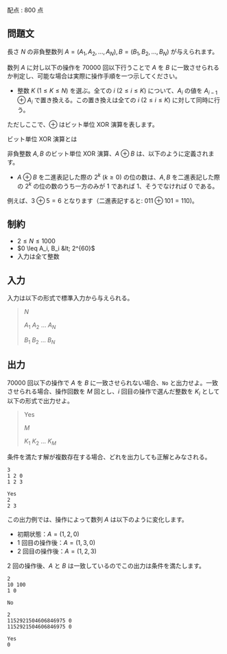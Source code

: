 配点 : $800$ 点

## 問題文

長さ $N$ の非負整数列 $A=(A_1,A_2,\ldots,A_{N}),B=(B_1,B_2,\ldots,B_{N})$ が与えられます。

数列 $A$ に対し以下の操作を $70000$ 回以下行うことで $A$ を $B$ に一致させられるか判定し、可能な場合は実際に操作手順を一つ示してください。

- 整数 $K\ (1\le K \le N)$ を選ぶ。全ての $i\ (2\leq i \leq K)$ について、$A_i$ の値を $A_{i-1} \oplus A_i$ で置き換える。この置き換えは全ての $i\ (2\leq i \leq K)$ に対して同時に行う。

ただしここで、$\oplus$ はビット単位 $\mathrm{XOR}$ 演算を表します。

ビット単位 $\mathrm{XOR}$ 演算とは

非負整数 $A,B$ のビット単位 $\mathrm{XOR}$ 演算、$A\oplus B$ は、以下のように定義されます。

- $A\oplus B$ を二進表記した際の $2^k\ (k\geq 0)$ の位の数は、$A,B$ を二進表記した際の $2^k$ の位の数のうち一方のみが $1$ であれば $1$、そうでなければ $0$ である。

例えば、$3\oplus 5 = 6$ となります（二進表記すると: $011\oplus 101 = 110$)。

## 制約

- $2 \leq N \leq 1000$
- $0 \leq A_i, B_i &lt; 2^{60}$
- 入力は全て整数

## 入力

入力は以下の形式で標準入力から与えられる。

> $N$
> 
> $A_1$ $A_2$ $\ldots$ $A_N$
> 
> $B_1$ $B_2$ $\ldots$ $B_N$

## 出力

$70000$ 回以下の操作で $A$ を $B$ に一致させられない場合、`No` と出力せよ。一致させられる場合、操作回数を $M$ 回とし、$i$ 回目の操作で選んだ整数を $K_i$ として以下の形式で出力せよ。

> Yes
> 
> $M$
> 
> $K_1$ $K_2$ $\ldots$ $K_M$

条件を満たす解が複数存在する場合、どれを出力しても正解とみなされる。

```input1
3
1 2 0
1 2 3
```

```output1
Yes
2
2 3
```

この出力例では、操作によって数列 $A$ は以下のように変化します。

- 初期状態：$A=(1, 2, 0)$
- $1$ 回目の操作後：$A=(1, 3, 0)$
- $2$ 回目の操作後：$A=(1, 2, 3)$

$2$ 回の操作後、$A$ と $B$ は一致しているのでこの出力は条件を満たします。

```input2
2
10 100
1 0
```

```output2
No
```

```input3
2
1152921504606846975 0
1152921504606846975 0
```

```output3
Yes
0
```
